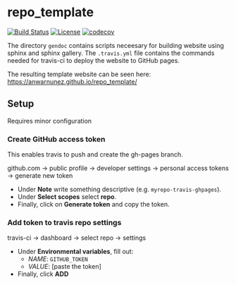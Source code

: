 # repo_template

[![Build Status](https://travis-ci.com/anwarnunez/repo_template.svg?branch=master)](https://travis-ci.com/anwarnunez/repo_template)
[![License](https://img.shields.io/badge/license-BSD%203--Clause-blue)](https://opensource.org/licenses/BSD-3-Clause)
[![codecov](https://codecov.io/gh/anwarnunez/repo_template/branch/master/graph/badge.svg)](https://codecov.io/gh/anwarnunez/repo_template)

The directory `gendoc` contains scripts neceesary for building website using sphinx and sphinx gallery.
The `.travis.yml` file contains the commands needed for travis-ci to deploy the website to GitHub pages.

The resulting template website can be seen here: https://anwarnunez.github.io/repo_template/

## Setup

Requires minor configuration

### Create GitHub access token

This enables travis to push and create the gh-pages branch.

github.com -> public profile -> developer settings -> personal access tokens -> generate new token

* Under **Note** write something descriptive (e.g. `myrepo-travis-ghpages`).
* Under  **Select scopes** select **repo**. 
* Finally, click on **Generate token** and copy the token.

### Add token to travis repo settings

travis-ci -> dashboard -> select repo -> settings

* Under **Environmental variables**, fill out:
  * *NAME*: `GITHUB_TOKEN`
  * *VALUE*: [paste the token]
* Finally, click **ADD**

